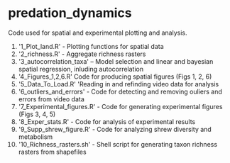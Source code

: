 # predation_dynamics

Code used for spatial and experimental plotting and analysis.

1. '1_Plot_land.R' - Plotting functions for spatial data
2. '2_richness.R' - Aggregate richness rasters
3. '3_autocorrelation_taxa' – Model selection and linear and bayesian spatial regression, inluding autocorrelation
4. '4_Figures_1,2,6.R' Code for producing spatial figures (Figs 1, 2, 6)
5. '5_Data_To_Load.R' 'Reading in and refinding video data for analysis
6. '6_outliers_and_errors' - Code for detecting and removing ouliers and errors from video data
7. '7_Experimental_figures.R' - Code for generating experimental figures (Figs 3, 4, 5)
8. '8_Exper_stats.R' - Code for analysis of experimental results
9. '9_Supp_shrew_figure.R' - Code for analyzing shrew diversity and metabolism
10. '10_Richness_rasters.sh' - Shell script for generating taxon richness rasters from shapefiles

